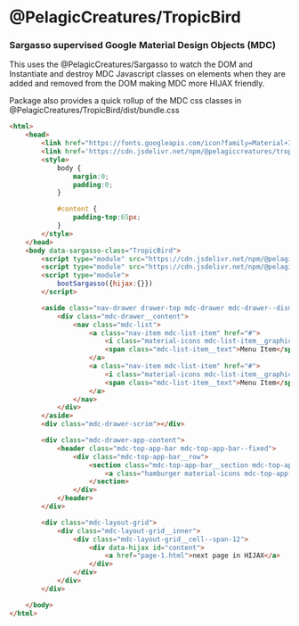 # @PelagicCreatures/TropicBird

### Sargasso supervised Google Material Design Objects (MDC)

This uses the @PelagicCreatures/Sargasso to watch the DOM and Instantiate and destroy MDC Javascript classes on elements when they are added and removed from the DOM making MDC more HIJAX friendly.

Package also provides a quick rollup of the MDC css classes in @PelagicCreatures/TropicBird/dist/bundle.css

```html
<html>
	<head>
		<link href="https://fonts.googleapis.com/icon?family=Material+Icons" rel="stylesheet">
		<link href='https://cdn.jsdelivr.net/npm/@pelagiccreatures/tropicbird/dist/bundle.css' rel='stylesheet'>
		<style>
			body {
				margin:0;
				padding:0;
			}

			#content {
				padding-top:65px;
			}
		</style>
	</head>
	<body data-sargasso-class="TropicBird">
		<script type="module" src="https://cdn.jsdelivr.net/npm/@pelagiccreatures/sargasso@0.6.1/dist/sargasso.es.js"></script>
		<script type="module" src="https://cdn.jsdelivr.net/npm/@pelagiccreatures/tropicbird/dist/tropicbird.es.js"></script>
		<script type="module">
			bootSargasso({hijax:{}})
		</script>

		<aside class="nav-drawer drawer-top mdc-drawer mdc-drawer--dismissible">
			<div class="mdc-drawer__content">
				<nav class="mdc-list">
					<a class="nav-item mdc-list-item" href="#">
						<i class="material-icons mdc-list-item__graphic">person_add</i>
						<span class="mdc-list-item__text">Menu Item</span>
					</a>
					<a class="nav-item mdc-list-item" href="#">
						<i class="material-icons mdc-list-item__graphic">person_add</i>
						<span class="mdc-list-item__text">Menu Item</span>
					</a>
				</nav>
			</div>
		</aside>
		<div class="mdc-drawer-scrim"></div>

		<div class="mdc-drawer-app-content">
			<header class="mdc-top-app-bar mdc-top-app-bar--fixed">
				<div class="mdc-top-app-bar__row">
					<section class="mdc-top-app-bar__section mdc-top-app-bar__section--align-start">
						<a class="hamburger material-icons mdc-top-app-bar__navigation-icon" href="#">menu</a>
					</section>
				</div>
			</header>
		</div>

		<div class="mdc-layout-grid">
			<div class="mdc-layout-grid__inner">
				<div class="mdc-layout-grid__cell--span-12">
					<div data-hijax id="content">
						<a href="page-1.html">next page in HIJAX</a>
					</div>
				</div>
			</div>
		</div>

	</body>
</html>
```
